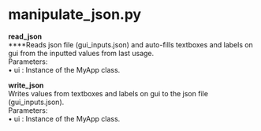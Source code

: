 # manipulate\_json.py

**read\_json**\
****Reads json file (gui\_inputs.json) and auto-fills textboxes and labels on gui from the inputted values from last usage.\
Parameters:\
&#x20;   • ui : Instance of the MyApp class.

**write\_json**\
Writes values from textboxes and labels on gui to the json file (gui\_inputs.json).\
Parameters:\
&#x20;   • ui : Instance of the MyApp class.
